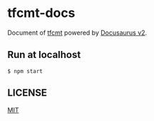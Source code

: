 # tfcmt-docs

Document of [tfcmt](https://github.com/suzuki-shunsuke/tfcmt) powered by [Docusaurus v2](https://docusaurus.io/).

## Run at localhost

```console
$ npm start
```

## LICENSE

[MIT](LICENSE)
